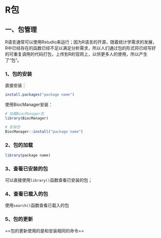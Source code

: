 # R包

## 一、包管理

R语言通常可以使用Rstudio来运行；因为R语言的开源，随着统计学需求的发展，R中已经存在的函数已经不足以满足分析需求，所以人们通过包的形式将已经写好的可重复调用的代码打包，上传到R的官网上，以供更多人的使用，所以产生了“包”。

### 1、包的安装

直接安装：

```R
install.packages("package name")
```

使用BiocManager安装：

```R
# 加载BiocManager包
library(BiocManager)

# 安装包
BiocManager::install("package name")
```

### 2、包的加载

```R
library(package name)
```

### 3、查看已安装的包

可以直接使用`library()`函数查看已安装的包；



### 4、查看已载入的包

使用`search()`函数查看已载入的包

### 5、包的更新

==包的更新使用的是和安装相同的命令==